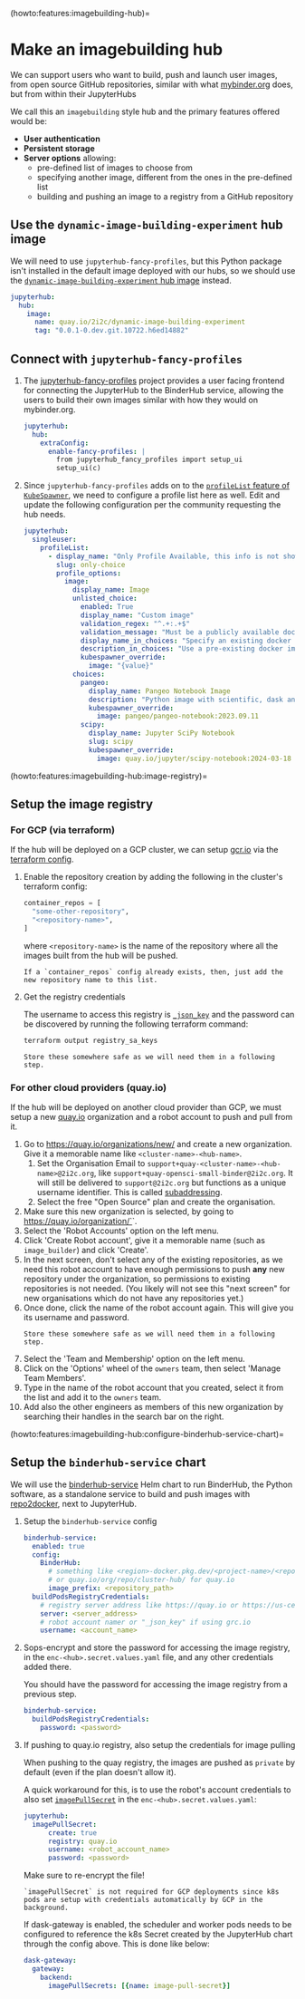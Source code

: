 (howto:features:imagebuilding-hub)=
# Make an imagebuilding hub

We can support users who want to build, push and launch user images, from open source GitHub repositories, similar with what [mybinder.org](https://mybinder.org) does, but from within their JupyterHubs

We call this an `imagebuilding` style hub and the primary features offered would be:

- **User authentication**
- **Persistent storage**
- **Server options** allowing:
  - pre-defined list of images to choose from
  - specifying another image, different from the ones in the pre-defined list
  - building and pushing an image to a registry from a GitHub repository

## Use the `dynamic-image-building-experiment` hub image

We will need to use `jupyterhub-fancy-profiles`, but this Python package isn't installed in the default image deployed with our hubs, so we should use the [`dynamic-image-building-experiment` hub image](https://github.com/2i2c-org/infrastructure/blob/main/helm-charts/images/hub/dynamic-image-building-requirements.txt) instead.

```yaml
jupyterhub:
  hub:
    image:
      name: quay.io/2i2c/dynamic-image-building-experiment
      tag: "0.0.1-0.dev.git.10722.h6ed14882"
```

## Connect with `jupyterhub-fancy-profiles`

1. The [jupyterhub-fancy-profiles](https://github.com/yuvipanda/jupyterhub-fancy-profiles) project provides a user facing frontend for connecting the JupyterHub to the BinderHub service, allowing the users to build their own images similar with how they would on mybinder.org.

    ```yaml
    jupyterhub:
      hub:
        extraConfig:
          enable-fancy-profiles: |
            from jupyterhub_fancy_profiles import setup_ui
            setup_ui(c)
    ```

2. Since `jupyterhub-fancy-profiles` adds on to the [`profileList` feature of `KubeSpawner`](https://jupyterhub-kubespawner.readthedocs.io/en/latest/spawner.html#kubespawner.KubeSpawner.profile_list), we need to configure a profile list here as well. Edit and update the following configuration per the community requesting the hub needs.

    ```yaml
    jupyterhub:
      singleuser:
        profileList:
          - display_name: "Only Profile Available, this info is not shown in the UI"
            slug: only-choice
            profile_options:
              image:
                display_name: Image
                unlisted_choice:
                  enabled: True
                  display_name: "Custom image"
                  validation_regex: "^.+:.+$"
                  validation_message: "Must be a publicly available docker image, of form <image-name>:<tag>"
                  display_name_in_choices: "Specify an existing docker image"
                  description_in_choices: "Use a pre-existing docker image from a public docker registry (dockerhub, quay, etc)"
                  kubespawner_override:
                    image: "{value}"
                choices:
                  pangeo:
                    display_name: Pangeo Notebook Image
                    description: "Python image with scientific, dask and geospatial tools"
                    kubespawner_override:
                      image: pangeo/pangeo-notebook:2023.09.11
                  scipy:
                    display_name: Jupyter SciPy Notebook
                    slug: scipy
                    kubespawner_override:
                      image: quay.io/jupyter/scipy-notebook:2024-03-18
    ```

(howto:features:imagebuilding-hub:image-registry)=
## Setup the image registry

### For GCP (via terraform)

If the hub will be deployed on a GCP cluster, we can setup [gcr.io](https://gcr.io) via the [terraform config](https://github.com/2i2c-org/infrastructure/blob/main/terraform/gcp/registry.tf).

1. Enable the repository creation by adding the following in the cluster's terraform config:

    ```terraform
    container_repos = [
      "some-other-repository",
      "<repository-name>",
    ]
    ```

    where `<repository-name>` is the name of the repository where all the images built from the hub will be pushed.

    ```{note}
    If a `container_repos` config already exists, then, just add the new repository name to this list.
    ```

2. Get the registry credentials

   The username to access this registry is [`_json_key`](https://cloud.google.com/artifact-registry/docs/docker/authentication#json-key) and the password can be discovered by running the following terraform command:

   ```bash
   terraform output registry_sa_keys
   ```

   ```{important}
   Store these somewhere safe as we will need them in a following step.
   ```

### For other cloud providers (quay.io)

If the hub will be deployed on another cloud provider than GCP, we must setup a new [quay.io](https://quay.io) organization and a robot account to push and pull from it.

1. Go to https://quay.io/organizations/new/ and create a new organization.
   Give it a memorable name like `<cluster-name>-<hub-name>`.
   1. Set the Organisation Email to `support+quay-<cluster-name>-<hub-name>@2i2c.org`, like `support+quay-opensci-small-binder@2i2c.org`. It will still be delivered to `support@2i2c.org` but functions as a unique username identifier. This is called [subaddressing](https://en.wikipedia.org/wiki/Email_address#Subaddressing).
   1. Select the free "Open Source" plan and create the organisation.
1. Make sure this new organization is selected, by going to https://quay.io/organization/`<new-org-name>`.
1. Select the 'Robot Accounts' option on the left menu.
1. Click 'Create Robot account', give it a memorable name (such as `image_builder`) and click 'Create'.
1. In the next screen, don't select any of the existing repositories, as we need this robot account to have enough permissions to push **any** new repository under the organization, so permissions to existing repositories is not needed.
   (You likely will not see this "next screen" for new organisations which do not have any repositories yet.)
1. Once done, click the name of the robot account again. This will give you its username and password.
   ```{important}
   Store these somewhere safe as we will need them in a following step.
   ```
1. Select the 'Team and Membership' option on the left menu.
1. Click on the 'Options' wheel of the `owners` team, then select 'Manage Team Members'.
1. Type in the name of the robot account that you created, select it from the list and add it to the `owners` team.
1. Add also the other engineers as members of this new organization by searching their handles in the search bar on the right.

(howto:features:imagebuilding-hub:configure-binderhub-service-chart)=
## Setup the `binderhub-service` chart

We will use the [binderhub-service](https://github.com/2i2c-org/binderhub-service/) Helm chart to run BinderHub, the Python software, as a standalone service to build and push images with [repo2docker](https://github.com/jupyterhub/repo2docker), next to JupyterHub.

1. Setup the `binderhub-service` config

    ```yaml
    binderhub-service:
      enabled: true
      config:
        BinderHub:
          # something like <region>-docker.pkg.dev/<project-name>/<repository-name> for grc.io
          # or quay.io/org/repo/cluster-hub/ for quay.io
          image_prefix: <repository_path>
      buildPodsRegistryCredentials:
        # registry server address like https://quay.io or https://us-central1-docker.pkg.dev
        server: <server_address>
        # robot account namer or "_json_key" if using grc.io
        username: <account_name>
    ```

1. Sops-encrypt and store the password for accessing the image registry, in the `enc-<hub>.secret.values.yaml` file, and any other credentials added there.

    You should have the password for accessing the image registry from a previous step.

    ```yaml
    binderhub-service:
      buildPodsRegistryCredentials:
        password: <password>
    ```

1. If pushing to quay.io registry, also setup the credentials for image pulling

    When pushing to the quay registry, the images are pushed as `private` by default (even if the plan doesn't allow it).

    A quick workaround for this, is to use the robot's account credentials to also set [`imagePullSecret`](https://z2jh.jupyter.org/en/stable/resources/reference.html#imagepullsecret) in the `enc-<hub>.secret.values.yaml`:

    ```yaml
    jupyterhub:
      imagePullSecret:
          create: true
          registry: quay.io
          username: <robot_account_name>
          password: <password>
    ```

    Make sure to re-encrypt the file!

    ```{note}
    `imagePullSecret` is not required for GCP deployments since k8s pods are setup with credentials automatically by GCP in the background.
    ```

    If dask-gateway is enabled, the scheduler and worker pods needs to be configured
    to reference the k8s Secret created by the JupyterHub chart through the config
    above. This is done like below:

    ```yaml
    dask-gateway:
      gateway:
        backend:
          imagePullSecrets: [{name: image-pull-secret}]
    ```
